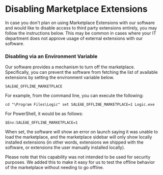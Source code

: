 # Disabling Marketplace Extensions

In case you don't plan on using Marketplace Extensions with our software and would like to disable access to third party extensions entirely, you may follow the instructions below. This may be common in cases where your IT department does not approve usage of external extensions with our software.

### Disabling via an Environment Variable

Our software provides a mechanism to turn off the marketplace. Specifically, you can prevent the software from fetching the list of available extensions by setting the environment variable below.

`SALEAE_OFFLINE_MARKETPLACE`

For example, from the command line, you can execute the following:

`cd "\Program Files\Logic" set SALEAE_OFFLINE_MARKETPLACE=1 Logic.exe`

For PowerShell, it would be as follows:

`$Env:SALEAE_OFFLINE_MARKETPLACE=1`

When set, the software will show an error on launch saying it was unable to load the marketplace, and the marketplace sidebar will only show locally installed extensions (in other words, extensions we shipped with the software, or extensions the user manually installed locally).

Please note that this capability was not intended to be used for security purposes. We added this to make it easy for us to test the offline behavior of the marketplace without needing to go offline.
